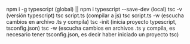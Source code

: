 npm i -g typescript (global) || npm i typescript --save-dev (local)
tsc -v (versión typescript)
tsc script.ts (compilar a js)
tsc script.ts -w (escucha cambios en archivo .ts y compila)
tsc -init (inicia proyecto typescript, tsconfig.json)
tsc -w (escucha cambios en archivos .ts y compila, es necesario tener tsconfig.json, es decir haber iniciado un proyecto tsc)